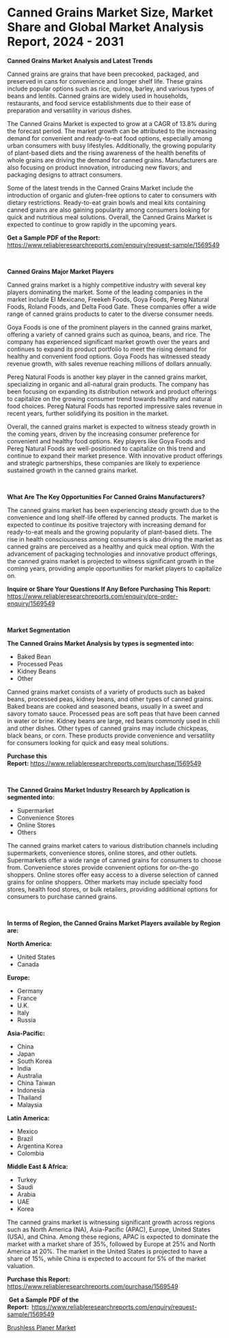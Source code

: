 <p><h1>Canned Grains Market Size, Market Share and Global Market Analysis Report, 2024 - 2031</h1></p><p><strong>Canned Grains Market Analysis and Latest Trends</strong></p>
<p><p>Canned grains are grains that have been precooked, packaged, and preserved in cans for convenience and longer shelf life. These grains include popular options such as rice, quinoa, barley, and various types of beans and lentils. Canned grains are widely used in households, restaurants, and food service establishments due to their ease of preparation and versatility in various dishes.</p><p>The Canned Grains Market is expected to grow at a CAGR of 13.8% during the forecast period. The market growth can be attributed to the increasing demand for convenient and ready-to-eat food options, especially among urban consumers with busy lifestyles. Additionally, the growing popularity of plant-based diets and the rising awareness of the health benefits of whole grains are driving the demand for canned grains. Manufacturers are also focusing on product innovation, introducing new flavors, and packaging designs to attract consumers.</p><p>Some of the latest trends in the Canned Grains Market include the introduction of organic and gluten-free options to cater to consumers with dietary restrictions. Ready-to-eat grain bowls and meal kits containing canned grains are also gaining popularity among consumers looking for quick and nutritious meal solutions. Overall, the Canned Grains Market is expected to continue to grow rapidly in the upcoming years.</p></p>
<p><strong>Get a Sample PDF of the Report:&nbsp;</strong> <a href="https://www.reliableresearchreports.com/enquiry/request-sample/1569549">https://www.reliableresearchreports.com/enquiry/request-sample/1569549</a></p>
<p>&nbsp;</p>
<p><strong>Canned Grains Major Market Players</strong></p>
<p><p>Canned grains market is a highly competitive industry with several key players dominating the market. Some of the leading companies in the market include El Mexicano, Freekeh Foods, Goya Foods, Pereg Natural Foods, Roland Foods, and Delta Food Gate. These companies offer a wide range of canned grains products to cater to the diverse consumer needs.</p><p>Goya Foods is one of the prominent players in the canned grains market, offering a variety of canned grains such as quinoa, beans, and rice. The company has experienced significant market growth over the years and continues to expand its product portfolio to meet the rising demand for healthy and convenient food options. Goya Foods has witnessed steady revenue growth, with sales revenue reaching millions of dollars annually.</p><p>Pereg Natural Foods is another key player in the canned grains market, specializing in organic and all-natural grain products. The company has been focusing on expanding its distribution network and product offerings to capitalize on the growing consumer trend towards healthy and natural food choices. Pereg Natural Foods has reported impressive sales revenue in recent years, further solidifying its position in the market.</p><p>Overall, the canned grains market is expected to witness steady growth in the coming years, driven by the increasing consumer preference for convenient and healthy food options. Key players like Goya Foods and Pereg Natural Foods are well-positioned to capitalize on this trend and continue to expand their market presence. With innovative product offerings and strategic partnerships, these companies are likely to experience sustained growth in the canned grains market.</p></p>
<p>&nbsp;</p>
<p><strong>What Are The Key Opportunities For Canned Grains Manufacturers?</strong></p>
<p><p>The canned grains market has been experiencing steady growth due to the convenience and long shelf-life offered by canned products. The market is expected to continue its positive trajectory with increasing demand for ready-to-eat meals and the growing popularity of plant-based diets. The rise in health consciousness among consumers is also driving the market as canned grains are perceived as a healthy and quick meal option. With the advancement of packaging technologies and innovative product offerings, the canned grains market is projected to witness significant growth in the coming years, providing ample opportunities for market players to capitalize on.</p></p>
<p><strong>Inquire or Share Your Questions If Any Before Purchasing This Report:</strong> <a href="https://www.reliableresearchreports.com/enquiry/pre-order-enquiry/1569549">https://www.reliableresearchreports.com/enquiry/pre-order-enquiry/1569549</a></p>
<p>&nbsp;</p>
<p><strong>Market Segmentation</strong></p>
<p><strong>The Canned Grains Market Analysis by types is segmented into:</strong></p>
<p><ul><li>Baked Bean</li><li>Processed Peas</li><li>Kidney Beans</li><li>Other</li></ul></p>
<p><p>Canned grains market consists of a variety of products such as baked beans, processed peas, kidney beans, and other types of canned grains. Baked beans are cooked and seasoned beans, usually in a sweet and savory tomato sauce. Processed peas are soft peas that have been canned in water or brine. Kidney beans are large, red beans commonly used in chili and other dishes. Other types of canned grains may include chickpeas, black beans, or corn. These products provide convenience and versatility for consumers looking for quick and easy meal solutions.</p></p>
<p><strong>Purchase this Report:&nbsp;</strong><a href="https://www.reliableresearchreports.com/purchase/1569549">https://www.reliableresearchreports.com/purchase/1569549</a></p>
<p>&nbsp;</p>
<p><strong>The Canned Grains Market Industry Research by Application is segmented into:</strong></p>
<p><ul><li>Supermarket</li><li>Convenience Stores</li><li>Online Stores</li><li>Others</li></ul></p>
<p><p>The canned grains market caters to various distribution channels including supermarkets, convenience stores, online stores, and other outlets. Supermarkets offer a wide range of canned grains for consumers to choose from. Convenience stores provide convenient options for on-the-go shoppers. Online stores offer easy access to a diverse selection of canned grains for online shoppers. Other markets may include specialty food stores, health food stores, or bulk retailers, providing additional options for consumers to purchase canned grains.</p></p>
<p>&nbsp;</p>
<p><strong>In terms of Region, the Canned Grains Market Players available by Region are:</strong></p>
<p>
    <p> <strong> North America: </strong>
        <ul>
            <li>United States</li>
            <li>Canada</li>
        </ul>
        </p> 
    <p> <strong> Europe: </strong>
        <ul>
            <li>Germany</li>
            <li>France</li>
            <li>U.K.</li>
            <li>Italy</li>
            <li>Russia</li>
        </ul>
        </p> 
    <p> <strong> Asia-Pacific: </strong>
        <ul>
            <li>China</li>
            <li>Japan</li>
            <li>South Korea</li>
            <li>India</li>
            <li>Australia</li>
            <li>China Taiwan</li>
            <li>Indonesia</li>
            <li>Thailand</li>
            <li>Malaysia</li>
        </ul>
        </p> 
    <p> <strong> Latin America: </strong>
        <ul>
            <li>Mexico</li>
            <li>Brazil</li>
            <li>Argentina Korea</li>
            <li>Colombia</li>
        </ul>
        </p> 
    <p> <strong> Middle East & Africa: </strong>
        <ul>
            <li>Turkey</li>
            <li>Saudi</li>
            <li>Arabia</li>
            <li>UAE</li>
            <li>Korea</li>
        </ul>
    </p>
    </p>
<p><p>The canned grains market is witnessing significant growth across regions such as North America (NA), Asia-Pacific (APAC), Europe, United States (USA), and China. Among these regions, APAC is expected to dominate the market with a market share of 35%, followed by Europe at 25% and North America at 20%. The market in the United States is projected to have a share of 15%, while China is expected to account for 5% of the market valuation.</p></p>
<p><strong>Purchase this Report: </strong><a href="https://www.reliableresearchreports.com/purchase/1569549">https://www.reliableresearchreports.com/purchase/1569549</a></p>
<p>&nbsp;<strong>Get a Sample PDF of the Report:&nbsp;&nbsp;</strong><a href="https://www.reliableresearchreports.com/enquiry/request-sample/1569549">https://www.reliableresearchreports.com/enquiry/request-sample/1569549</a></p>
<p><strong></strong></p>
<p><p><a href="https://github.com/okotobwrhuteie/Market-Research-Report-List-1/blob/main/brushless-planer-market.md">Brushless Planer Market</a></p></p>